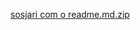 [sosjari com o readme.md.zip](https://github.com/user-attachments/files/21846948/sosjari.com.o.readme.md.zip)
